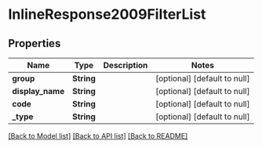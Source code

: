 # InlineResponse2009FilterList

## Properties
Name | Type | Description | Notes
------------ | ------------- | ------------- | -------------
**group** | **String** |  | [optional] [default to null]
**display_name** | **String** |  | [optional] [default to null]
**code** | **String** |  | [optional] [default to null]
**_type** | **String** |  | [optional] [default to null]

[[Back to Model list]](../README.md#documentation-for-models) [[Back to API list]](../README.md#documentation-for-api-endpoints) [[Back to README]](../README.md)


